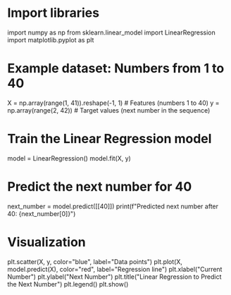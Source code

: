 # Import libraries
import numpy as np
from sklearn.linear_model import LinearRegression
import matplotlib.pyplot as plt

# Example dataset: Numbers from 1 to 40
X = np.array(range(1, 41)).reshape(-1, 1)  # Features (numbers 1 to 40)
y = np.array(range(2, 42))  # Target values (next number in the sequence)

# Train the Linear Regression model
model = LinearRegression()
model.fit(X, y)

# Predict the next number for 40
next_number = model.predict([[40]])
print(f"Predicted next number after 40: {next_number[0]}")

# Visualization
plt.scatter(X, y, color="blue", label="Data points")
plt.plot(X, model.predict(X), color="red", label="Regression line")
plt.xlabel("Current Number")
plt.ylabel("Next Number")
plt.title("Linear Regression to Predict the Next Number")
plt.legend()
plt.show()

